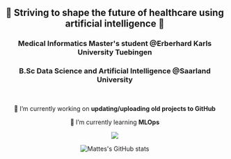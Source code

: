 <h2 align="center">🏥 Striving to shape the future of healthcare using artificial intelligence 🤖</h2>
<h3 align="center">Medical Informatics Master's student @Erberhard Karls University Tuebingen </h3>
<h3 align="center">B.Sc Data Science and Artificial Intelligence @Saarland University</h3>

<br/>

<div align="center">
 
 🔭 I’m currently working on **updating/uploading old projects to GitHub**
 
 🌱 I’m currently learning **MLOps**

   <a href="www.linkedin.com/in/mattes-warning-175133281" target="_blank">
    <img src="https://img.shields.io/badge/LinkedIn-0077B5?style=for-the-badge&logo=linkedin&logoColor=white" target="_blank" />
  </a>
 
 </div>

<div align="center">

![Mattes's GitHub stats](https://github-readme-stats.vercel.app/api?username=mawa00006&show_icons=true&theme=dark)
</div>


<!--
**mawa00006/mawa00006** is a ✨ _special_ ✨ repository because its `README.md` (this file) appears on your GitHub profile.

Here are some ideas to get you started:

- 🔭 I’m currently working on ...
- 🌱 I’m currently learning ...
- 👯 I’m looking to collaborate on ...
- 🤔 I’m looking for help with ...
- 💬 Ask me about ...
- 📫 How to reach me: ...
- 😄 Pronouns: ...
- ⚡ Fun fact: ...
-->

